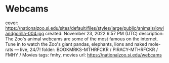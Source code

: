 # Webcams

cover: https://nationalzoo.si.edu/sites/default/files/styles/large/public/animals/lowlandgorilla-004.jpg
created: November 23, 2022 6:57 PM (UTC)
description: The Zoo's animal webcams are some of the most famous on the internet. Tune in to watch the Zoo's giant pandas, elephants, lions and naked mole-rats — live, 24/7!
folder: BOOKMRKS-MTHRFCKR / PIRACY-MTHRFCKR / FMHY / Movies
tags: fmhy, movies
url: https://nationalzoo.si.edu/webcams